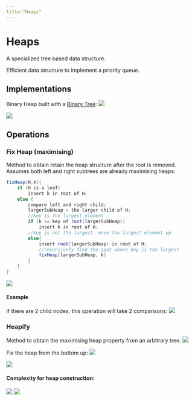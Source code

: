 ```yaml
---
title:"Heaps"
---
```

# Heaps
A specialized tree based data structure.

Efficient data structure to implement a priority queue.
## Implementations
Binary Heap built with a [Binary Tree](Notes/Binary%20Tree.md):
![](https://i.imgur.com/TQ7v9f2.png)

![](https://i.imgur.com/YlmhOMz.png)

## Operations
### Fix Heap (maximising)
Method to obtain retain the heap structure after the root is removed. Assumes both left and right subtrees are already maximising heaps.

```java
fixHeap(H,k){
	if (H is a leaf)
		insert k in root of H;
	else {
		compare left and right child;
		largerSubHeap = the larger child of H;
		//key is the largest element
		if (k >= key of root(largerSubHeap))
			insert k in root of H;
		//key is not the largest, move the largest element up
		else{
			insert root(largerSubHeap) in root of H;
			//recursively find the spot where key is the largest
			fixHeap(largerSubHeap, k)
		}
	}
}
```

![](https://i.imgur.com/Iufls5t.png)

#### Example
If there are 2 child nodes, this operation will take 2 comparisons:
![](https://i.imgur.com/Oxe7sU2.png)


### Heapify
Method to obtain the maximising heap property from an arbitrary tree.
![](https://i.imgur.com/PtahWsM.png)

Fix the heap from the bottom up:
![](https://i.imgur.com/kFeTu7T.png)

![](https://i.imgur.com/wHMcaX4.png)

#### Complexity for heap construction:
![](https://i.imgur.com/isoTd0Z.png)
![](https://i.imgur.com/C7xbBCa.png)
